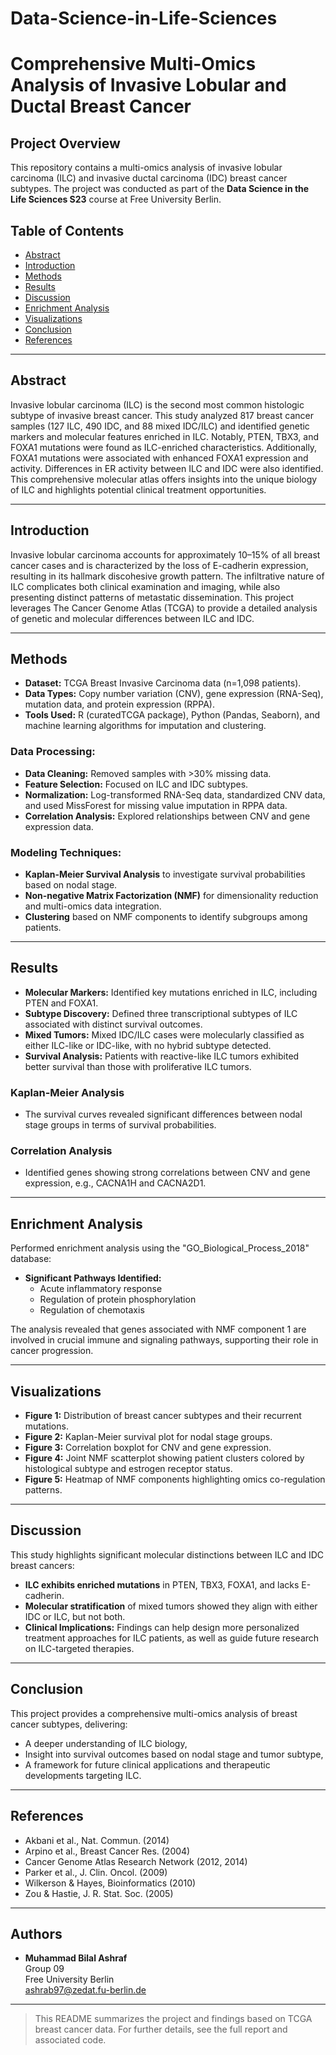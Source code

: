 # Data-Science-in-Life-Sciences

# Comprehensive Multi-Omics Analysis of Invasive Lobular and Ductal Breast Cancer

## Project Overview

This repository contains a multi-omics analysis of invasive lobular carcinoma (ILC) and invasive ductal carcinoma (IDC) breast cancer subtypes. The project was conducted as part of the **Data Science in the Life Sciences S23** course at Free University Berlin.

## Table of Contents

- [Abstract](#abstract)
- [Introduction](#introduction)
- [Methods](#methods)
- [Results](#results)
- [Discussion](#discussion)
- [Enrichment Analysis](#enrichment-analysis)
- [Visualizations](#visualizations)
- [Conclusion](#conclusion)
- [References](#references)

---

## Abstract

Invasive lobular carcinoma (ILC) is the second most common histologic subtype of invasive breast cancer. This study analyzed 817 breast cancer samples (127 ILC, 490 IDC, and 88 mixed IDC/ILC) and identified genetic markers and molecular features enriched in ILC. Notably, PTEN, TBX3, and FOXA1 mutations were found as ILC-enriched characteristics. Additionally, FOXA1 mutations were associated with enhanced FOXA1 expression and activity. Differences in ER activity between ILC and IDC were also identified. This comprehensive molecular atlas offers insights into the unique biology of ILC and highlights potential clinical treatment opportunities.

---

## Introduction

Invasive lobular carcinoma accounts for approximately 10–15% of all breast cancer cases and is characterized by the loss of E-cadherin expression, resulting in its hallmark discohesive growth pattern. The infiltrative nature of ILC complicates both clinical examination and imaging, while also presenting distinct patterns of metastatic dissemination. This project leverages The Cancer Genome Atlas (TCGA) to provide a detailed analysis of genetic and molecular differences between ILC and IDC.

---

## Methods

- **Dataset:** TCGA Breast Invasive Carcinoma data (n=1,098 patients).
- **Data Types:** Copy number variation (CNV), gene expression (RNA-Seq), mutation data, and protein expression (RPPA).
- **Tools Used:** R (curatedTCGA package), Python (Pandas, Seaborn), and machine learning algorithms for imputation and clustering.

### Data Processing:
- **Data Cleaning:** Removed samples with >30% missing data.
- **Feature Selection:** Focused on ILC and IDC subtypes.
- **Normalization:** Log-transformed RNA-Seq data, standardized CNV data, and used MissForest for missing value imputation in RPPA data.
- **Correlation Analysis:** Explored relationships between CNV and gene expression data.

### Modeling Techniques:
- **Kaplan-Meier Survival Analysis** to investigate survival probabilities based on nodal stage.
- **Non-negative Matrix Factorization (NMF)** for dimensionality reduction and multi-omics data integration.
- **Clustering** based on NMF components to identify subgroups among patients.

---

## Results

- **Molecular Markers:** Identified key mutations enriched in ILC, including PTEN and FOXA1.
- **Subtype Discovery:** Defined three transcriptional subtypes of ILC associated with distinct survival outcomes.
- **Mixed Tumors:** Mixed IDC/ILC cases were molecularly classified as either ILC-like or IDC-like, with no hybrid subtype detected.
- **Survival Analysis:** Patients with reactive-like ILC tumors exhibited better survival than those with proliferative ILC tumors.

### Kaplan-Meier Analysis
- The survival curves revealed significant differences between nodal stage groups in terms of survival probabilities.

### Correlation Analysis
- Identified genes showing strong correlations between CNV and gene expression, e.g., CACNA1H and CACNA2D1.

---

## Enrichment Analysis

Performed enrichment analysis using the "GO_Biological_Process_2018" database:
- **Significant Pathways Identified:**
  - Acute inflammatory response
  - Regulation of protein phosphorylation
  - Regulation of chemotaxis

The analysis revealed that genes associated with NMF component 1 are involved in crucial immune and signaling pathways, supporting their role in cancer progression.

---

## Visualizations

- **Figure 1:** Distribution of breast cancer subtypes and their recurrent mutations.
- **Figure 2:** Kaplan-Meier survival plot for nodal stage groups.
- **Figure 3:** Correlation boxplot for CNV and gene expression.
- **Figure 4:** Joint NMF scatterplot showing patient clusters colored by histological subtype and estrogen receptor status.
- **Figure 5:** Heatmap of NMF components highlighting omics co-regulation patterns.

---

## Discussion

This study highlights significant molecular distinctions between ILC and IDC breast cancers:
- **ILC exhibits enriched mutations** in PTEN, TBX3, FOXA1, and lacks E-cadherin.
- **Molecular stratification** of mixed tumors showed they align with either IDC or ILC, but not both.
- **Clinical Implications:** Findings can help design more personalized treatment approaches for ILC patients, as well as guide future research on ILC-targeted therapies.

---

## Conclusion

This project provides a comprehensive multi-omics analysis of breast cancer subtypes, delivering:
- A deeper understanding of ILC biology,
- Insight into survival outcomes based on nodal stage and tumor subtype,
- A framework for future clinical applications and therapeutic developments targeting ILC.

---

## References

- Akbani et al., Nat. Commun. (2014)
- Arpino et al., Breast Cancer Res. (2004)
- Cancer Genome Atlas Research Network (2012, 2014)
- Parker et al., J. Clin. Oncol. (2009)
- Wilkerson & Hayes, Bioinformatics (2010)
- Zou & Hastie, J. R. Stat. Soc. (2005)

---

## Authors

- **Muhammad Bilal Ashraf**  
  Group 09  
  Free University Berlin  
  [ashrab97@zedat.fu-berlin.de](mailto:ashrab97@zedat.fu-berlin.de)  

---

> This README summarizes the project and findings based on TCGA breast cancer data. For further details, see the full report and associated code.


